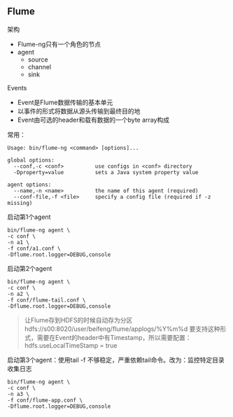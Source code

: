 ## Flume

架构
- Flume-ng只有一个角色的节点
- agent
    - source
    - channel
    - sink

Events
- Event是Flume数据传输的基本单元
- 以事件的形式将数据从源头传输到最终目的地
- Event由可选的header和载有数据的一个byte array构成


常用：
```
Usage: bin/flume-ng <command> [options]...

global options:
  --conf,-c <conf>          use configs in <conf> directory
  -Dproperty=value          sets a Java system property value
  
agent options:
  --name,-n <name>          the name of this agent (required)
  --conf-file,-f <file>     specify a config file (required if -z missing)
```

启动第1个agent
```
bin/flume-ng agent \
-c conf \
-n a1 \
-f conf/a1.conf \
-Dflume.root.logger=DEBUG,console
```

启动第2个agent
```
bin/flume-ng agent \
-c conf \
-n a2 \
-f conf/flume-tail.conf \
-Dflume.root.logger=DEBUG,console
```
> 让Flume存到HDFS的时候自动存为分区
> hdfs://s00:8020/user/beifeng/flume/applogs/%Y%m%d
> 要支持这种形式，需要在Event的header中有Timestamp，所以需要配置：
> hdfs.useLocalTimeStamp = true 


启动第3个agent：使用tail -f 不够稳定，严重依赖tail命令。改为：监控特定目录收集日志
```
bin/flume-ng agent \
-c conf \
-n a3 \
-f conf/flume-app.conf \
-Dflume.root.logger=DEBUG,console
```